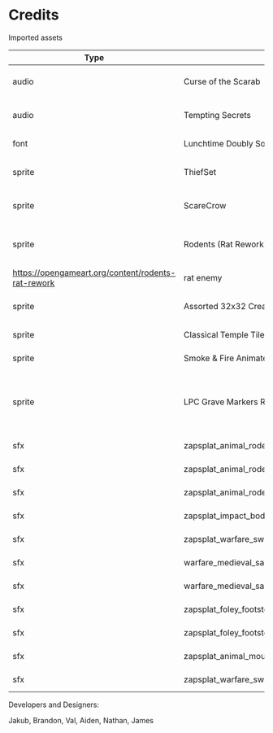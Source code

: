 # Credits

Imported assets

| Type | Name | Author | URL | In-Game Usage | License |
| --- | --- | --- | --- | --- | --- |
| audio | Curse of the Scarab | Kevin MacLeod | https://incompetech.com/music/royalty-free/index.html?isrc=USUAN1600014&Search=Search | battle music | CC-BY 3.0 |
| audio | Tempting Secrets | Kevin MacLeod | https://incompetech.com/music/royalty-free/index.html?isrc=USUAN1300038&Search=Search | menu music | CC-BY 3.0 |
| font | Lunchtime Doubly So Font | codeman38 | https://www.1001fonts.com/lunchtime-doubly-so-font.html | UI font | --- |
| sprite | ThiefSet | SCay | https://opengameart.org/content/thief-job-set | image of boots for movement tile in tile set | GPL 3.0 |
| sprite | ScareCrow | TanBoonHing | https://opengameart.org/content/scare-crow | enemy scare crow / training dummy | CC-BY 3.0 |
| sprite | Rodents (Rat Rework) | Tuomo Untinen (Reemax) & Jordan Irwin (AntumDeluge)
 | https://opengameart.org/content/rodents-rat-rework | rat enemy | CC-BY 3.0 |
| sprite | Assorted 32x32 Creatures | AndHeGames | https://opengameart.org/content/assorted-32x32-creatures | mug of fizz enemy, and others | CC0 |
| sprite | Classical Temple Tiles | surt | https://opengameart.org/content/classical-temple-tiles | tile map (background) | CC-BY 4.0 |
| sprite | Smoke & Fire Animated Particle [16x16] | KnoblePersona | https://opengameart.org/content/smoke-fire-animated-particle-16x16 | death smoke | CC-BY 3.0 |
| sprite | LPC Grave Markers Rework | AntumDeluge, Casper Nilsson, Barbara Rivera, & ak-blanc | https://opengameart.org/content/lpc-grave-markers-rework | death grave | CC-BY-SA 3.0 |
| sfx | zapsplat_animal_rodent_squeak_single_001 | ZapSplat | https://www.zapsplat.com | rat_attack | CC-BY 3.0 |
| sfx | zapsplat_animal_rodent_squeak_single_002 | ZapSplat | https://www.zapsplat.com | rat_damaged | CC-BY 3.0 |
| sfx | zapsplat_animal_rodent_squeak_single_003 | ZapSplat | https://www.zapsplat.com | rat_death | CC-BY 3.0 |
| sfx | zapsplat_impact_body_heavy_splat_squelch_guts_bones_break_13492 | ZapSplat | https://www.zapsplat.com | generic_death | CC-BY 3.0 | 
| sfx | zapsplat_warfare_sword_swing_fast_whoosh_metal_001 | ZapSplat | https://www.zapsplat.com | generic_slash | CC-BY 3.0 |
| sfx | warfare_medieval_sabre_swing_002 | ZapSplat | https://www.zapsplat.com | generic_swing | CC-BY 3.0 |
| sfx | warfare_medieval_sabre_swing_001 | ZapSplat | https://www.zapsplat.com | generic_lunge | CC-BY 3.0 |
| sfx | zapsplat_foley_footstep_single_forest_path_track_006_30434 | ZapSplat | https://www.zapsplat.com | generic_step | CC-BY 3.0 |
| sfx | zapsplat_foley_footstep_single_damp_dirty_concrete_004_30427 | ZapSplat | https://www.zapsplat.com | generic_step | CC-BY 3.0 |
| sfx | zapsplat_animal_mouse_run_by_on_carpet | ZapSplat | https://www.zapsplat.com | rat_step | CC-BY 3.0 |
| sfx | zapsplat_warfare_sword_swipe_hit_body_impact_hard_squelch_20829 | ZapSplat | https://www.zapsplat.com | generic_damaged | CC-BY 3.0 |

Developers and Designers:

Jakub, Brandon, Val, Aiden, Nathan, James

